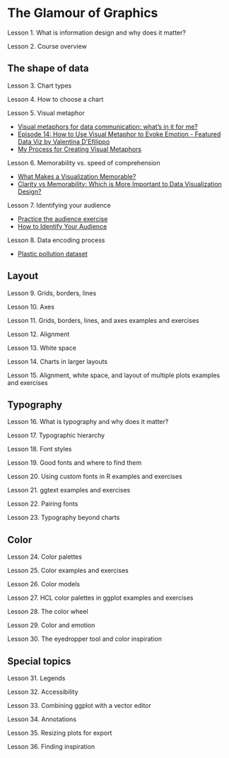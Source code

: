 # The Glamour of Graphics

Lesson 1. What is information design and why does it matter?

Lesson 2. Course overview

## The shape of data

Lesson 3. Chart types

Lesson 4. How to choose a chart

Lesson 5. Visual metaphor

- [Visual metaphors for data communication: what’s in it for me?](https://databard.wordpress.com/2018/09/08/visual-metaphors-for-data-communication/)
- [Episode 14: How to Use Visual Metaphor to Evoke Emotion - Featured Data Viz by Valentina D'Efilippo](https://dataviztoday.com/shownotes/14)
- [My Process for Creating Visual Metaphors](https://blog.elevatedataviz.com/a-process-for-creating-visual-metaphors/)

Lesson 6. Memorability vs. speed of comprehension

- [What Makes a Visualization Memorable?](https://vcg.seas.harvard.edu/publications/what-makes-a-visualization-memorable/paper)
- [Clarity vs Memorability: Which is More Important to Data Visualization Design?](https://boostlabs.com/clarity-vs-memorability-in-data-visualization-design/)

Lesson 7. Identifying your audience

- [Practice the audience exercise](https://docs.google.com/document/d/1xy9dQFkb5EXxH6fdVKI9Ai5McOLOOxyFXkEtNOTBuzo/copy)
- [How to Identify Your Audience](https://blog.duncangeere.com/how-to-identify-your-audience/)

Lesson 8. Data encoding process

- [Plastic pollution dataset](https://github.com/rfordatascience/tidytuesday/tree/master/data/2021/2021-01-26)

## Layout

Lesson 9. Grids, borders, lines

Lesson 10. Axes

Lesson 11. Grids, borders, lines, and axes examples and exercises

Lesson 12. Alignment

Lesson 13. White space

Lesson 14. Charts in larger layouts

Lesson 15. Alignment, white space, and layout of multiple plots examples and exercises

## Typography

Lesson 16. What is typography and why does it matter?

Lesson 17. Typographic hierarchy

Lesson 18. Font styles

Lesson 19. Good fonts and where to find them

Lesson 20. Using custom fonts in R examples and exercises

Lesson 21. ggtext examples and exercises

Lesson 22. Pairing fonts

Lesson 23. Typography beyond charts

## Color

Lesson 24. Color palettes

Lesson 25. Color examples and exercises

Lesson 26. Color models

Lesson 27. HCL color palettes in ggplot examples and exercises

Lesson 28. The color wheel

Lesson 29. Color and emotion

Lesson 30. The eyedropper tool and color inspiration

## Special topics

Lesson 31. Legends

Lesson 32. Accessibility

Lesson 33. Combining ggplot with a vector editor

Lesson 34. Annotations

Lesson 35. Resizing plots for export

Lesson 36. Finding inspiration
